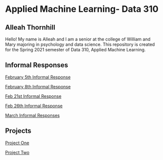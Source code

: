 # Applied Machine Learning- Data 310

## Alleah Thornhill


Hello! My name is Alleah and I am a senior at the college of William and Mary majoring in psychology and data science. This repository is created for the Spring 2021 semester of Data 310, Applied Machine Learning.

## Informal Responses

[February 5th Informal Response](https://alleahsoleil.github.io/Applied_Machine_Learning/Feb_5th_Informal_Response.html)

[February 8th Informal Response](https://alleahsoleil.github.io/Applied_Machine_Learning/Feb_8th_Informal_Response.html)

[Feb 21st Informal Response](https://alleahsoleil.github.io/Applied_Machine_Learning/Feb_21st_Informal_Response.html)

[Feb 26th Informal Response](https://alleahsoleil.github.io/Applied_Machine_Learning/Feb_26th_Informal_Response_(updated).html)


[March Informal Responses](https://alleahsoleil.github.io/Applied_Machine_Learning/March_informal_responses.html)
## Projects

[Project One](https://alleahsoleil.github.io/Applied_Machine_Learning/Project_1.html)

[Project Two](https://alleahsoleil.github.io/Applied_Machine_Learning/Project_2.html)
